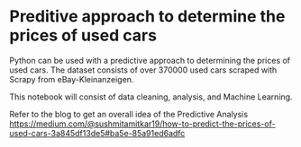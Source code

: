 # Preditive approach to determine the prices of used cars
Python can be used with a predictive approach to determining the prices of used cars. 
The dataset consists of over 370000 used cars scraped with Scrapy from eBay-Kleinanzeigen.


This notebook will consist of data cleaning, analysis, and Machine Learning.

Refer to the blog to get an overall idea of the Predictive Analysis
https://medium.com/@sushmitamitkar19/how-to-predict-the-prices-of-used-cars-3a845df13de5#ba5e-85a91ed6adfc
